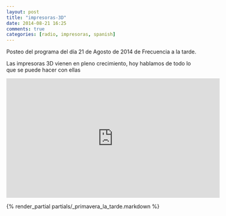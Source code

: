 ```yaml
---
layout: post
title: "impresoras-3D"
date: 2014-08-21 16:25
comments: true
categories: [radio, impresoras, spanish]
---
```


Posteo del programa del día 21 de Agosto de 2014 de Frecuencia a la tarde.

Las impresoras 3D vienen en pleno crecimiento, hoy hablamos de
todo lo que se puede hacer con ellas

<iframe width="560" height="315" src="https://www.youtube.com/watch?v=Ad6Wd5v_xpw" frameborder="0" allowfullscreen></iframe>

{% render_partial partials/_primavera_la_tarde.markdown %}
